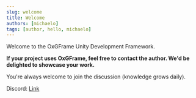 ```yaml
---
slug: welcome
title: Welcome
authors: [michaelo]
tags: [author, hello, michaelo]
---
```


Welcome to the OxGFrame Unity Development Framework.

**If your project uses OxGFrame, feel free to contact the author. We'd be delighted to showcase your work.**

You're always welcome to join the discussion (knowledge grows daily).

Discord: [Link](https://discord.gg/jyJmWhRAv7)
